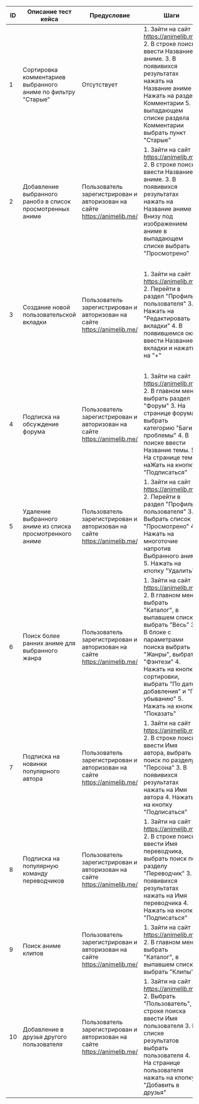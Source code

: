 | ID  | Описание тест кейса | Предусловие | Шаги | Тестовые данные | Фактический результат | Ожидаемый результат | Статус теста |
| --- | --- | --- | --- | --- | --- | --- | --- |
| 1 | Сортировка комментариев выбранного аниме по фильтру "Старые” | Отсутствует | 1. Зайти на сайт https://animelib.me/ 2. В строке поиска ввести Название аниме. 3. В появивихся результатах нажать на Название аниме 4. Нажать на раздел Комментарии 5. В выпадающем списке раздела Комментарии выбрать пункт "Старые" | Название ранобэ: "Высший во всех мирах" | Коммментарии для выбранного аниме отсортированы по наименьшему по дате публикации, сначала отображаются более старые комментарии, далее, по мере продвижения, более новые  | Коммментарии для выбранного аниме отсортированы по наименьшему по дате публикации, сначала отображаются более старые комментарии, далее, по мере продвижения, более новые  | Пройден |
| 2 | Добавление выбранного ранобэ в список просмотренных аниме | Пользователь зарегистрирован и авторизован на сайте https://animelib.me/ | 1. Зайти на сайт https://animelib.me 2. В строке поиска ввести Название аниме. 3. В появивихся результатах нажать на Название аниме 4. Внизу под изображением аниме в выпадающем списке выбрать "Просмотрено"  | Название аниме: "Высший во всех мирах" | Аниме появляется в разделе "Просмотрено". Состояние списка меняется на "Просмотрено" | Аниме появляется в разделе "Просмотрено". Состояние списка меняется на "Просмотрено" | Пройден |
| 3 | Создание новой пользовательской вкладки | Пользователь зарегистрирован и авторизован на сайте https://animelib.me/ | 1. Зайти на сайт https://animelib.me/ 2. Перейти в раздел "Профиль пользователя" 3. Нажать на "Редактировать вкладки" 4. В появившемся окне ввести Название вкладки и нажать на "+"  | Название вкладки "Любимые тайтлы" | В списке разделов в профили пользователя появится раздел "Любимые тайтлы", при выборе тайтла появилась возможность добавлять тайтл в созданный раздел | В списке разделов в профили пользователя появится раздел "Любимые тайтлы", при выборе тайтла появилась возможность добавлять тайтл в созданный раздел | Пройден |
| 4 | Подписка на обсуждение форума| Пользователь зарегистрирован и авторизован на сайте https://animelib.me/ | 1. Зайти на сайт https://animelib.me/ 2. В главном меню выбрать раздел "Форум" 3. На странице форума выбрать категорию "Баги и проблемы" 4. В поиске ввести Название темы. 5. На странице темы наЖать на кнопку "Подписаться"  | Название категории: "Баги и проблемы", Название темы: "Тупой вопрос...."| Кпопка "Подписаться" изменила свой статус на "Вы подписаны". | Кпопка "Подписаться" изменила свой статус на "Вы подписаны". | Пройден |
| 5 | Удаление выбранного аниме из списка просмотренного аниме | Пользователь зарегистрирован и авторизован на сайте https://animelib.me/ | 1. Зайти на сайт https://animelib.me/ 2. Перейти в раздел "Профиль пользователя" 3. Выбрать список "Просмотрено" 4. Нажать на многоточие напротив Выбранного аниме 5. Нажать на кпопку "Удалить" | Название ранобэ: "Высший во всех мирах", название списка "Просмотрено"  | Из выбранного списка удаляется только выбранное аниме  | Из выбранного списка удаляется только выбранное аниме | Пройден |
| 6 | Поиск более ранних аниме для выбранного жанра | Пользователь зарегистрирован и авторизован на сайте https://animelib.me/ | 1. Зайти на сайт https://animelib.me/ 2. В главном меню выбрать "Каталог", в выпавшем списке выбрать "Весь" 3. В блоке с параметрами поиска выбрать  "Жанры", выбрать "Фэнтези" 4. Нажать на кнопку сортировки, выбрать "По дате добавления" и "По убыванию" 5. Нажать на кнопку "Показать" | Название жанра: "Фэнтези" | Пользователю отображаются более старые аниме для выбранного жанра | Пользователю отображаются более старые аниме для выбранного жанра | Пройден |
| 7 | Подписка на новинки популярного автора | Пользователь зарегистрирован и авторизован на сайте https://animelib.me/ | 1. Зайти на сайт https://animelib.me/ 2. В строке поиска ввести Имя автора, выбрать поиск по разделу "Персона" 3. В появивихся результатах нажать на Имя автора 4. Нажать на кнопку "Подписаться" | Имя автора: "Jksmanga" | Пользователь подписан на уведомления о новинках популярного автора. Кпопка "Подписаться" изменила свой статус на "Вы подписаны"| Пользователь подписан на уведомления о новинках популярного автора. Кпопка "Подписаться" изменила свой статус на "Вы подписаны" | Пройден |
| 8 | Подписка на популярную команду переводчиков | Пользователь зарегистрирован и авторизован на сайте https://animelib.me/ | 1. Зайти на сайт https://animelib.me/ 2. В строке поиска ввести Имя переводчика, выбрать поиск по разделу "Переводчик" 3. В появивихся результатах нажать на Имя переводчика 4. Нажать на кнопку "Подписаться" | Имя команды переводчиков: "RanobeList" | Пользователь подписан на уведомления о новых переводах команды. Кпопка "Подписаться" изменила свой статус на "Вы подписаны"| Пользователь подписан на уведомления о новых переводах команды. Кпопка "Подписаться" изменила свой статус на "Вы подписаны" | Пройден |
| 9 | Поиск аниме клипов | Пользователь зарегистрирован и авторизован на сайте https://animelib.me/ | 1. Зайти на сайт https://animelib.me/ 2. В главном меню выбрать "Каталог", в выпавшем списке выбрать "Клипы" | Формат: "Клипы" | Пользователю отображаются клипы | Пользователю отображаются клипы | Пройден
| 10 | Добавление в друзья другого пользователя | Пользователь зарегистрирован и авторизован на сайте https://animelib.me/  | 1. Зайти на сайт https://animelib.me/ 2. Выбрать "Пользователь", в строке поиска ввести Имя пользователя 3. В списке результатов выбрать пользователя 4. На странице пользователя нажать на кпопку "Добавить в друзья"  | Имя пользователя: "daniel2"  | Пользователю отправлена заявка на добавление в друзья, на странице появилось уведомление "Пользователь добавлен в друзья" | Пользователю отправлена заявка на добавление в друзья, на странице появилось уведомление "Пользователь добавлен в друзья" | Пройден |
